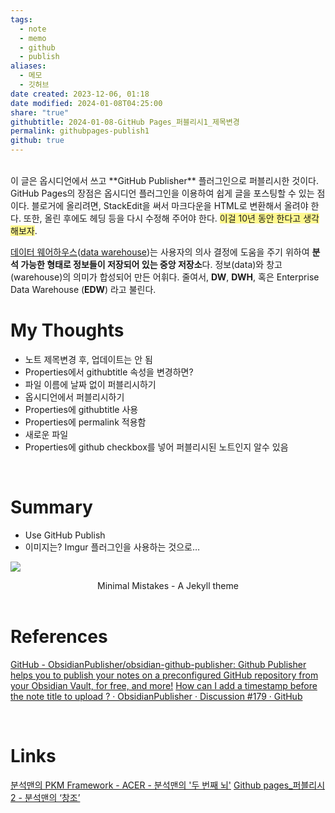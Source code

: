 ```yaml
---
tags:
  - note
  - memo
  - github
  - publish
aliases:
  - 메모
  - 깃허브
date created: 2023-12-06, 01:18
date modified: 2024-01-08T04:25:00
share: "true"
githubtitle: 2024-01-08-GitHub Pages_퍼블리시1_제목변경
permalink: githubpages-publish1
github: true
---
```



<br>
이 글은 옵시디언에서 쓰고 **GitHub Publisher** 플러그인으로 퍼블리시한 것이다. GitHub Pages의 장점은 옵시디언 플러그인을 이용하여 쉽게 글을 포스팅할 수 있는 점이다. 블로거에 올리려면, StackEdit을 써서 마크다운을 HTML로 변환해서 올려야 한다.
또한, 올린 후에도 헤딩 등을 다시 수정해 주어야 한다. <span style="background:#fff88f">이걸 10년 동안 한다고 생각해보자</span>.

[데이터 웨어하우스](https://ko.wikipedia.org/wiki/%EB%8D%B0%EC%9D%B4%ED%84%B0_%EC%9B%A8%EC%96%B4%ED%95%98%EC%9A%B0%EC%8A%A4)([data warehouse](https://en.wikipedia.org/wiki/Data_warehouse))는 사용자의 의사 결정에 도움을 주기 위하여 **분석 가능한 형태로 정보들이 저장되어 있는 중앙 저장소**다. 정보(data)와 창고(warehouse)의 의미가 합성되어 만든 어휘다. 줄여서, **DW**, **DWH**, 혹은 Enterprise Data Warehouse (**EDW**) 라고 불린다.
<br>

# My Thoughts 
- 노트 제목변경 후, 업데이트는 안 됨
- Properties에서 githubtitle 속성을 변경하면? 
- 파일 이름에 날짜 없이 퍼블리시하기
- 옵시디언에서 퍼블리시하기
- Properties에 githubtitle 사용
- Properties에 permalink 적용함
- 새로운 파일
- Properties에 github checkbox를 넣어 퍼블리시된 노트인지 알수 있음

<br>

# Summary
- Use GitHub Publish
- 이미지는? Imgur 플러그인을 사용하는 것으로…

![](https://i.imgur.com/jrAN6Mn.png)
<center>Minimal Mistakes - A Jekyll theme</center>

<br>

# References
[GitHub - ObsidianPublisher/obsidian-github-publisher: Github Publisher helps you to publish your notes on a preconfigured GitHub repository from your Obsidian Vault, for free, and more!](https://github.com/ObsidianPublisher/obsidian-github-publisher)
[How can I add a timestamp before the note title to upload ? · ObsidianPublisher · Discussion #179 · GitHub](https://github.com/orgs/ObsidianPublisher/discussions/179)

<br>

# Links
[분석맨의 PKM Framework - ACER - 분석맨의 '두 번째 뇌'](https://secondbrain.analysisman.com/Atlas/1_WRITE/1_Publish/%EB%B6%84%EC%84%9D%EB%A7%A8%EC%9D%98+PKM+Framework+-+ACER) 
[Github pages\_퍼블리시2 - 분석맨의 ‘창조’](https://create.analysisman.com/GitHub-Pages_%ED%8D%BC%EB%B8%94%EB%A6%AC%EC%8B%9C2/)
<br>

